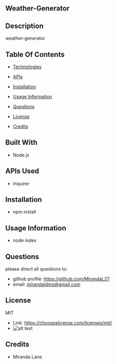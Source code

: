 ## Weather-Generator
  ## Description
  weather-generator

  ## Table Of Contents
  * [Technologies](#Built-With)
  * [APIs](#APIs-Used)
  * [Installation](#Installation)
  * [Usage Information](#Usage-Information)
  
  * [Questions](#Questions)
  * [License](#License)
  
  
  * [Credits](#Credits)
  

  ## Built With
  * Node.js

  ## APIs Used
  * Inquirer

  ## Installation
  * npm install

  ## Usage Information
  * node index

  

  ## Questions
  please direct all questions to:
  * github profile: https://github.com/MirandaL27
  * email: mirandaldms@gmail.com

  
  ## License
  MIT 
  * Link: https://choosealicense.com/licenses/mit/
  * ![alt text](https://img.shields.io/static/v1?label=license&message=MIT&color=brightgreen)
  

  

  

  ## Credits
  * Miranda Lane
  

